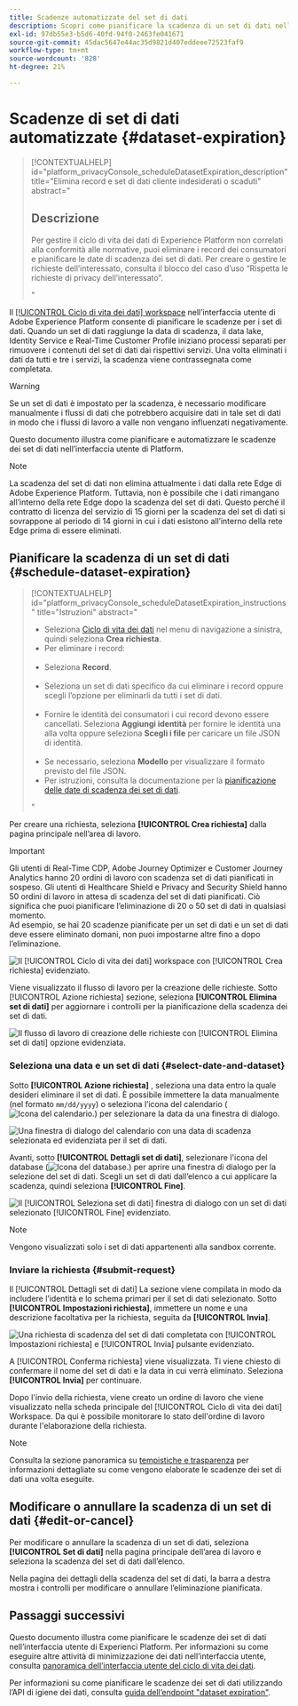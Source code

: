 ```yaml
---
title: Scadenze automatizzate del set di dati
description: Scopri come pianificare la scadenza di un set di dati nell’interfaccia utente di Adobe Experience Platform.
exl-id: 97db55e3-b5d6-40fd-94f0-2463fe041671
source-git-commit: 45dac5647e44ac35d9821d407eddeee72523faf9
workflow-type: tm+mt
source-wordcount: '828'
ht-degree: 21%

---
```


# Scadenze di set di dati automatizzate {#dataset-expiration}

>[!CONTEXTUALHELP]
>id="platform_privacyConsole_scheduleDatasetExpiration_description"
>title="Elimina record e set di dati cliente indesiderati o scaduti"
>abstract="<h2>Descrizione</h2><p>Per gestire il ciclo di vita dei dati di Experience Platform non correlati alla conformità alle normative, puoi eliminare i record dei consumatori e pianificare le date di scadenza dei set di dati. Per creare o gestire le richieste dell’interessato, consulta il blocco del caso d’uso “Rispetta le richieste di privacy dell’interessato”.</p>"

Il [[!UICONTROL Ciclo di vita dei dati] workspace](./overview.md) nell’interfaccia utente di Adobe Experience Platform consente di pianificare le scadenze per i set di dati. Quando un set di dati raggiunge la data di scadenza, il data lake, Identity Service e Real-Time Customer Profile iniziano processi separati per rimuovere i contenuti del set di dati dai rispettivi servizi. Una volta eliminati i dati da tutti e tre i servizi, la scadenza viene contrassegnata come completata.

>[!WARNING]
>
>Se un set di dati è impostato per la scadenza, è necessario modificare manualmente i flussi di dati che potrebbero acquisire dati in tale set di dati in modo che i flussi di lavoro a valle non vengano influenzati negativamente.

Questo documento illustra come pianificare e automatizzare le scadenze dei set di dati nell’interfaccia utente di Platform.

>[!NOTE]
>
>La scadenza del set di dati non elimina attualmente i dati dalla rete Edge di Adobe Experience Platform. Tuttavia, non è possibile che i dati rimangano all’interno della rete Edge dopo la scadenza del set di dati. Questo perché il contratto di licenza del servizio di 15 giorni per la scadenza del set di dati si sovrappone al periodo di 14 giorni in cui i dati esistono all’interno della rete Edge prima di essere eliminati.

## Pianificare la scadenza di un set di dati {#schedule-dataset-expiration}

>[!CONTEXTUALHELP]
>id="platform_privacyConsole_scheduleDatasetExpiration_instructions"
>title="Istruzioni"
>abstract="<ul><li>Seleziona <a href="https://experienceleague.adobe.com/docs/experience-platform/privacy/ui/overview.html?lang=it">Ciclo di vita dei dati</a> nel menu di navigazione a sinistra, quindi seleziona <b>Crea richiesta</b>.</li><li>Per eliminare i record:</li>   <li>Seleziona <b>Record</b>.</li>   <li>Seleziona un set di dati specifico da cui eliminare i record oppure scegli l’opzione per eliminarli da tutti i set di dati.</li>   <li>Fornire le identità dei consumatori i cui record devono essere cancellati. Seleziona <b>Aggiungi identità</b> per fornire le identità una alla volta oppure seleziona <b>Scegli i file</b> per caricare un file JSON di identità.</li>   <li>Se necessario, seleziona <b>Modello</b> per visualizzare il formato previsto del file JSON.</li><li>Per istruzioni, consulta la documentazione per la <a href="https://experienceleague.adobe.com/docs/experience-platform/hygiene/ui/dataset-expiration.html?lang=it#schedule-dataset-expiration">pianificazione delle date di scadenza dei set di dati</a>.</li></ul>"

Per creare una richiesta, seleziona **[!UICONTROL Crea richiesta]** dalla pagina principale nell’area di lavoro.

>[!IMPORTANT]
>
Gli utenti di Real-Time CDP, Adobe Journey Optimizer e Customer Journey Analytics hanno 20 ordini di lavoro con scadenza set di dati pianificati in sospeso. Gli utenti di Healthcare Shield e Privacy and Security Shield hanno 50 ordini di lavoro in attesa di scadenza del set di dati pianificati. Ciò significa che puoi pianificare l’eliminazione di 20 o 50 set di dati in qualsiasi momento.<br>Ad esempio, se hai 20 scadenze pianificate per un set di dati e un set di dati deve essere eliminato domani, non puoi impostarne altre fino a dopo l’eliminazione.

![Il [!UICONTROL Ciclo di vita dei dati] workspace con [!UICONTROL Crea richiesta] evidenziato.](../images/ui/ttl/create-request-button.png)

Viene visualizzato il flusso di lavoro per la creazione delle richieste. Sotto [!UICONTROL Azione richiesta] sezione, seleziona **[!UICONTROL Elimina set di dati]** per aggiornare i controlli per la pianificazione della scadenza dei set di dati.

![Il flusso di lavoro di creazione delle richieste con [!UICONTROL Elimina set di dati] opzione evidenziata.](../images/ui/ttl/dataset-selected.png)

### Seleziona una data e un set di dati {#select-date-and-dataset}

Sotto **[!UICONTROL Azione richiesta]** , seleziona una data entro la quale desideri eliminare il set di dati. È possibile immettere la data manualmente (nel formato `mm/dd/yyyy`) o seleziona l’icona del calendario (![Icona del calendario.](../images/ui/ttl/calendar-icon.png)) per selezionare la data da una finestra di dialogo.

![Una finestra di dialogo del calendario con una data di scadenza selezionata ed evidenziata per il set di dati.](../images/ui/ttl/select-date.png)

Avanti, sotto **[!UICONTROL Dettagli set di dati]**, selezionare l&#39;icona del database (![Icona del database.](../images/ui/ttl/database-icon.png)) per aprire una finestra di dialogo per la selezione del set di dati. Scegli un set di dati dall’elenco a cui applicare la scadenza, quindi seleziona **[!UICONTROL Fine]**.

![Il [!UICONTROL Seleziona set di dati] finestra di dialogo con un set di dati selezionato [!UICONTROL Fine] evidenziato.](../images/ui/ttl/select-dataset.png)

>[!NOTE]
>
Vengono visualizzati solo i set di dati appartenenti alla sandbox corrente.

### Inviare la richiesta {#submit-request}

Il [!UICONTROL Dettagli set di dati] La sezione viene compilata in modo da includere l’identità e lo schema primari per il set di dati selezionato. Sotto **[!UICONTROL Impostazioni richiesta]**, immettere un nome e una descrizione facoltativa per la richiesta, seguita da **[!UICONTROL Invia]**.

![Una richiesta di scadenza del set di dati completata con [!UICONTROL Impostazioni richiesta] e [!UICONTROL Invia] pulsante evidenziato.](../images/ui/ttl/submit.png)

A [!UICONTROL Conferma richiesta] viene visualizzata. Ti viene chiesto di confermare il nome del set di dati e la data in cui verrà eliminato. Seleziona **[!UICONTROL Invia]** per continuare.

Dopo l&#39;invio della richiesta, viene creato un ordine di lavoro che viene visualizzato nella scheda principale del [!UICONTROL Ciclo di vita dei dati] Workspace. Da qui è possibile monitorare lo stato dell&#39;ordine di lavoro durante l&#39;elaborazione della richiesta.

>[!NOTE]
>
Consulta la sezione panoramica su [tempistiche e trasparenza](../home.md#dataset-expiration-transparency) per informazioni dettagliate su come vengono elaborate le scadenze dei set di dati una volta eseguite.

## Modificare o annullare la scadenza di un set di dati {#edit-or-cancel}

Per modificare o annullare la scadenza di un set di dati, seleziona **[!UICONTROL Set di dati]** nella pagina principale dell’area di lavoro e seleziona la scadenza del set di dati dall’elenco.

Nella pagina dei dettagli della scadenza del set di dati, la barra a destra mostra i controlli per modificare o annullare l’eliminazione pianificata.

## Passaggi successivi

Questo documento illustra come pianificare le scadenze dei set di dati nell’interfaccia utente di Experienci Platform. Per informazioni su come eseguire altre attività di minimizzazione dei dati nell’interfaccia utente, consulta [panoramica dell’interfaccia utente del ciclo di vita dei dati](./overview.md).

Per informazioni su come pianificare le scadenze dei set di dati utilizzando l’API di igiene dei dati, consulta [guida dell’endpoint &quot;dataset expiration&quot;](../api/dataset-expiration.md).
